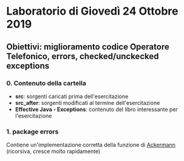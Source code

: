 # Laboratorio di Giovedì 24 Ottobre 2019
## Obiettivi: miglioramento codice Operatore Telefonico, errors, checked/unckecked exceptions

### 0. Contenuto della cartella
- **src**: sorgenti caricati prima dell'esercitazione
- **src_after**: sorgenti modificati al termine dell'esercitazione
- **Effective Java - Exceptions**: contenuto del libro interessante per l'esercitazione

### 1. package errors
Contiene un'implementazione corretta della funzione di [Ackermann](https://it.wikipedia.org/wiki/Funzione_di_Ackermann) (ricorsiva, cresce molto rapidamente)

